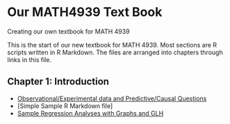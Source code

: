 # Our MATH4939 Text Book

Creating our own textbook for MATH 4939

This is the start of our new textbook for MATH 4939. Most sections are R scripts written in R Markdown. The files are arranged into chapters through links in this file. 

## Chapter 1: Introduction
* [Observational/Experimental data and Predictive/Causal Questions](Lies_Damned%20Lies.pdf)
* [Simple Sample R Markdown file]
* [Sample Regression Analyses with Graphs and GLH](Exploring_Regression_GLH.R)



